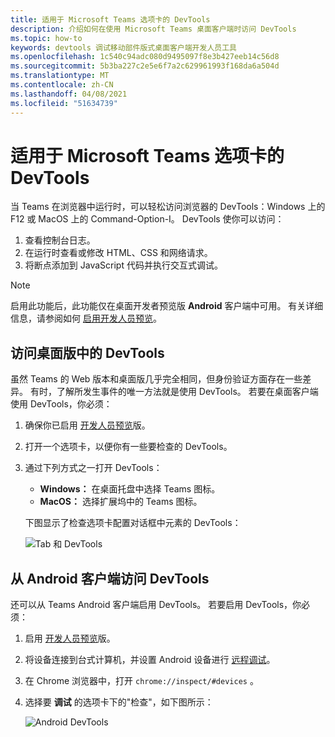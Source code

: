 ```yaml
---
title: 适用于 Microsoft Teams 选项卡的 DevTools
description: 介绍如何在使用 Microsoft Teams 桌面客户端时访问 DevTools
ms.topic: how-to
keywords: devtools 调试移动部件版式桌面客户端开发人员工具
ms.openlocfilehash: 1c540c94adc080d9495097f8e3b427eeb14c56d8
ms.sourcegitcommit: 5b3ba227c2e5e6f7a2c629961993f168da6a504d
ms.translationtype: MT
ms.contentlocale: zh-CN
ms.lasthandoff: 04/08/2021
ms.locfileid: "51634739"
---
```

# <a name="devtools-for-microsoft-teams-tabs"></a>适用于 Microsoft Teams 选项卡的 DevTools

当 Teams 在浏览器中运行时，可以轻松访问浏览器的 DevTools：Windows 上的 F12 或 MacOS 上的 Command-Option-I。 DevTools 使你可以访问：

1. 查看控制台日志。
1. 在运行时查看或修改 HTML、CSS 和网络请求。
1. 将断点添加到 JavaScript 代码并执行交互式调试。

> [!NOTE]
> 启用此功能后，此功能仅在桌面开发者预览版 **Android** 客户端中可用。 有关详细信息，请参阅如何 [启用开发人员预览](~/resources/dev-preview/developer-preview-intro.md)。

## <a name="access-devtools-in-the-desktop"></a>访问桌面版中的 DevTools

虽然 Teams 的 Web 版本和桌面版几乎完全相同，但身份验证方面存在一些差异。 有时，了解所发生事件的唯一方法就是使用 DevTools。 若要在桌面客户端使用 DevTools，你必须：

1. 确保你已启用 [开发人员预览](~/resources/dev-preview/developer-preview-intro.md)版。
1. 打开一个选项卡，以便你有一些要检查的 DevTools。
1. 通过下列方式之一打开 DevTools：
    * **Windows：** 在桌面托盘中选择 Teams 图标。
    * **MacOS：** 选择扩展坞中的 Teams 图标。
 
   下图显示了检查选项卡配置对话框中元素的 DevTools：

   ![Tab 和 DevTools](~/assets/images/dev-preview/tab-and-devtools.png)

## <a name="access-devtools-from-an-android-client"></a>从 Android 客户端访问 DevTools

还可以从 Teams Android 客户端启用 DevTools。 若要启用 DevTools，你必须：

1. 启用 [开发人员预览](~/resources/dev-preview/developer-preview-intro.md)版。
1. 将设备连接到台式计算机，并设置 Android 设备进行 [远程调试](https://developers.google.com/web/tools/chrome-devtools/remote-debugging/)。
1. 在 Chrome 浏览器中，打开 `chrome://inspect/#devices` 。
1. 选择要 **调试** 的选项卡下的"检查"，如下图所示：

   ![Android DevTools](~/assets/images/android-devtools.png)
